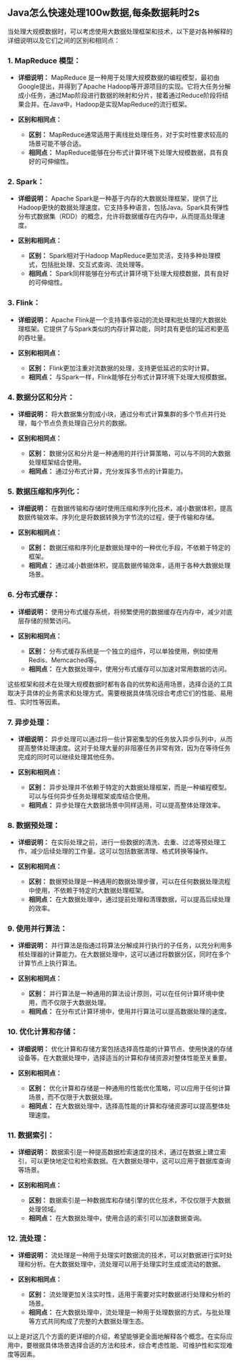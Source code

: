 ## Java怎么快速处理100w数据,每条数据耗时2s
当处理大规模数据时，可以考虑使用大数据处理框架和技术，以下是对各种解释的详细说明以及它们之间的区别和相同点：

### 1. **MapReduce 模型：**

- **详细说明：** MapReduce 是一种用于处理大规模数据的编程模型，最初由Google提出，并得到了Apache Hadoop等开源项目的实现。它将大任务分解成小任务，通过Map阶段进行数据的映射和分片，接着通过Reduce阶段将结果合并。在Java中，Hadoop是实现MapReduce的流行框架。
    
- **区别和相同点：**
    
    - **区别：** MapReduce通常适用于离线批处理任务，对于实时性要求较高的场景可能不够合适。
    - **相同点：** MapReduce能够在分布式计算环境下处理大规模数据，具有良好的可伸缩性。

### 2. **Spark：**

- **详细说明：** Apache Spark是一种基于内存的大数据处理框架，提供了比Hadoop更快的数据处理速度。它支持多种语言，包括Java。Spark具有弹性分布式数据集（RDD）的概念，允许将数据缓存在内存中，从而提高处理速度。
    
- **区别和相同点：**
    
    - **区别：** Spark相对于Hadoop MapReduce更加灵活，支持多种处理模式，包括批处理、交互式查询、流处理等。
    - **相同点：** Spark同样能够在分布式计算环境下处理大规模数据，具有良好的可伸缩性。

### 3. **Flink：**

- **详细说明：** Apache Flink是一个支持事件驱动的流处理和批处理的大数据处理框架。它提供了与Spark类似的内存计算功能，同时具有更低的延迟和更高的吞吐量。
    
- **区别和相同点：**
    
    - **区别：** Flink更加注重对流数据的处理，支持更低延迟的实时计算。
    - **相同点：** 与Spark一样，Flink能够在分布式计算环境下处理大规模数据。

### 4. **数据分区和分片：**

- **详细说明：** 将大数据集分割成小块，通过分布式计算集群的多个节点并行处理，每个节点负责处理自己分片的数据。
    
- **区别和相同点：**
    
    - **区别：** 数据分区和分片是一种通用的并行计算策略，可以与不同的大数据处理框架结合使用。
    - **相同点：** 通过分布式计算，充分发挥多节点的计算能力。

### 5. **数据压缩和序列化：**

- **详细说明：** 在数据传输和存储时使用压缩和序列化技术，减小数据体积，提高数据传输效率。序列化是将数据转换为字节流的过程，便于传输和存储。
    
- **区别和相同点：**
    
    - **区别：** 数据压缩和序列化是数据处理中的一种优化手段，不依赖于特定的框架。
    - **相同点：** 通过减小数据体积，提高数据传输效率，适用于各种大数据处理场景。

### 6. **分布式缓存：**

- **详细说明：** 使用分布式缓存系统，将频繁使用的数据缓存在内存中，减少对底层存储的频繁访问。
    
- **区别和相同点：**
    
    - **区别：** 分布式缓存系统是一个独立的组件，可以单独使用，例如使用Redis、Memcached等。
    - **相同点：** 在大数据处理中，使用分布式缓存可以加速对常用数据的访问。

这些框架和技术在处理大规模数据时都有各自的优势和适用场景，选择合适的工具取决于具体的业务需求和处理方式。需要根据具体情况综合考虑它们的性能、易用性、实时性等因素。

### 7. **异步处理：**

- **详细说明：** 异步处理可以通过将一些计算密集型的任务放入异步队列中，从而提高整体处理速度。这对于处理大量的非阻塞任务非常有效，因为在等待任务完成的同时可以继续处理其他任务。
    
- **区别和相同点：**
    
    - **区别：** 异步处理并不依赖于特定的大数据处理框架，而是一种编程模型。可以与任何异步任务处理框架或库结合使用。
    - **相同点：** 异步处理在大数据场景中同样适用，可以提高整体处理效率。

### 8. **数据预处理：**

- **详细说明：** 在实际处理之前，进行一些数据的清洗、去重、过滤等预处理工作，减少后续处理的工作量。这可以包括数据清理、格式转换等操作。
    
- **区别和相同点：**
    
    - **区别：** 数据预处理是一种通用的数据处理步骤，可以在任何数据处理流程中使用，不依赖于特定的大数据处理框架。
    - **相同点：** 在大数据处理中，通过提前处理和清理数据，可以提高后续处理的效率。

### 9. **使用并行算法：**

- **详细说明：** 并行算法是指通过将算法分解成并行执行的子任务，以充分利用多核处理器的计算能力。在大数据处理中，这可以通过将数据分区，同时在多个计算节点上执行算法。
    
- **区别和相同点：**
    
    - **区别：** 并行算法是一种通用的算法设计原则，可以在任何计算环境中使用，而不仅限于大数据处理。
    - **相同点：** 在分布式计算环境中，使用并行算法可以提高数据处理的速度。

### 10. **优化计算和存储：**

- **详细说明：** 优化计算和存储方案包括选择高性能的计算节点、使用快速的存储设备等。在大数据处理中，选择适当的计算和存储资源对整体性能至关重要。
    
- **区别和相同点：**
    
    - **区别：** 优化计算和存储是一种通用的性能优化策略，可以应用于任何计算场景，而不仅限于大数据处理。
    - **相同点：** 在大数据处理中，选择高性能的计算和存储资源可以提高整体处理速度。

### 11. **数据索引：**

- **详细说明：** 数据索引是一种提高数据检索速度的技术，通过在数据上建立索引，可以更快地定位和检索数据。在大数据处理中，这可以应用于数据库查询等场景。
    
- **区别和相同点：**
    
    - **区别：** 数据索引是一种数据库和存储引擎的优化技术，不仅仅限于大数据处理领域。
    - **相同点：** 在大数据处理中，使用合适的索引可以加速数据查询。

### 12. **流处理：**

- **详细说明：** 流处理是一种用于处理实时数据流的技术，可以对数据进行实时处理和分析。在大数据处理中，流处理可以用于处理实时生成或流动的数据。
    
- **区别和相同点：**
    
    - **区别：** 流处理更加关注实时性，适用于需要对实时数据进行处理和分析的场景。
    - **相同点：** 在大数据处理中，流处理是一种用于处理数据的方式，与批处理等方式共同构成了完整的大数据处理生态。

以上是对这几个方面的更详细的介绍，希望能够更全面地解释各个概念。在实际应用中，要根据具体场景选择合适的方法和技术，综合考虑性能、可维护性和实现难度等因素。
